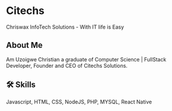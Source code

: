 # Citechs
Chriswax InfoTech Solutions - With IT life is Easy

## About Me
Am Uzoigwe Christian a graduate of Computer Science | FullStack Developer, Founder and CEO of Citechs Solutions.

## 🛠 Skills
Javascript, HTML, CSS, NodeJS, PHP, MYSQL, React Native
